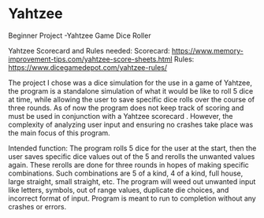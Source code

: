 # Yahtzee
Beginner Project -Yahtzee Game Dice Roller

Yahtzee Scorecard and Rules needed:
Scorecard:
https://www.memory-improvement-tips.com/yahtzee-score-sheets.html
Rules:
https://www.dicegamedepot.com/yahtzee-rules/

The project I chose was a dice simulation for the use in a game of Yahtzee, the program is a standalone simulation of what it would be like to roll 5 dice at time, while allowing the user to save specific dice rolls over the course of three rounds. As of now the program does not keep track of scoring and must be used in conjunction with a Yahtzee scorecard . However, the complexity of analyzing user input and ensuring no crashes take place was the main focus of this program. 

Intended function: 
The program rolls 5 dice for the user at the start, then the user saves specific dice values out of the 5 and rerolls the unwanted values again. These rerolls are done for three rounds in hopes of making specific combinations. Such combinations are 5 of a kind, 4 of a kind, full house, large straight, small straight, etc. The program will weed out unwanted input like letters, symbols, out of range values, duplicate die choices, and incorrect format of input. Program is meant to run to completion without any crashes or errors. 

 
